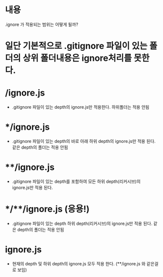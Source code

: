 # 내용
.ignore 가 적용되는 범위는 어떻게 될까?

# 일단 기본적으로 .gitignore 파일이 있는 폴더의 상위 폴더내용은 ignore처리를 못한다.

# /ignore.js
- .gitignore 파일이 있는 depth의 ignore.js만 적용한다. 하위폴더는 적용 안됨

# */ignore.js
- .gitignore 파일이 있는 depth의 바로 아래 하위 depth의 ignore.js만 적용 된다. 같은 depth의 폴더는 적용 안됨

# **/ignore.js
- .gitignore 파일이 있는 depth를 포함하여 모든 하위 depth(리커시브)의 ignore.js만 적용 된다. 

# */**/ignore.js (응용!)
- .gitignore 파일이 있는 depth 하위 depth(리커시브)의 ignore.js만 적용 된다. 같은 depth의 폴더는 적용 안됨

# ignore.js
- 현재의 depth 및 하위 depth의 ignore.js 모두 적용 한다. (**/ignore.js 와 같은걸로 보임)